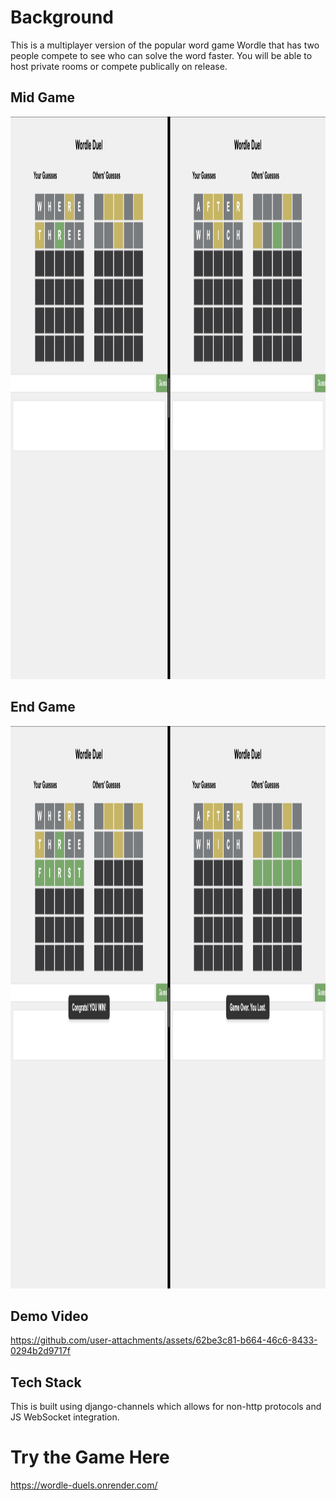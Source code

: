 # Background
This is a multiplayer version of the popular word game Wordle that has two people compete to see who can solve the word faster.
You will be able to host private rooms or compete publically on release.

## Mid Game
<img width="1440" height="900" alt="Screenshot 2025-09-15 at 10 45 03 PM" src="https://github.com/Pranav-Batra/wordle-duels/blob/dc1009c6e6ca41266ecf9a40c71724d7608a4454/screenshot1.png" />

## End Game
<img width="1440" height="900" alt="Screenshot 2025-09-15 at 10 45 15 PM" src="https://github.com/Pranav-Batra/wordle-duels/blob/b5d1b21d9aac466dee48b9bb396de3c9d2bfe5d5/screenshot2.png" />

## Demo Video
https://github.com/user-attachments/assets/62be3c81-b664-46c6-8433-0294b2d9717f

## Tech Stack
This is built using django-channels which allows for non-http protocols and JS WebSocket integration. 

# Try the Game Here
https://wordle-duels.onrender.com/
